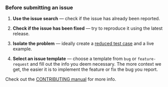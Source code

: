 ### Before submitting an issue

1. **Use the issue search** &mdash; check if the issue has already been
   reported.

2. **Check if the issue has been fixed** &mdash; try to reproduce it using the
   latest release.

3. **Isolate the problem** &mdash; ideally create a
   [reduced test case](https://css-tricks.com/reduced-test-cases/) and a live
   example.

4. **Select an issue template** &mdash; choose a template from `bug` or
   `feature-request` and fill out the info you deem necessary. The more context
   we get, the easier it is to implement the feature or fix the bug you report.

Check out the [CONTRIBUTING manual](../../CONTRIBUTING.md) for more info.
